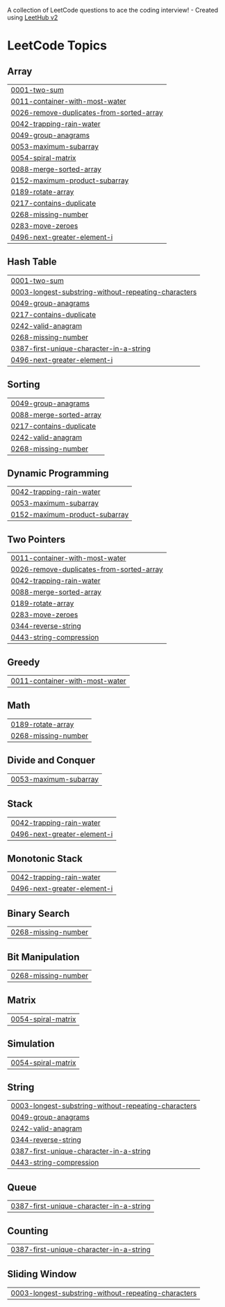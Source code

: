 A collection of LeetCode questions to ace the coding interview! - Created using [LeetHub v2](https://github.com/arunbhardwaj/LeetHub-2.0)
<!---LeetCode Topics Start-->
# LeetCode Topics
## Array
|  |
| ------- |
| [0001-two-sum](https://github.com/SanjanaGharat/Leetcode/tree/master/0001-two-sum) |
| [0011-container-with-most-water](https://github.com/SanjanaGharat/Leetcode/tree/master/0011-container-with-most-water) |
| [0026-remove-duplicates-from-sorted-array](https://github.com/SanjanaGharat/Leetcode/tree/master/0026-remove-duplicates-from-sorted-array) |
| [0042-trapping-rain-water](https://github.com/SanjanaGharat/Leetcode/tree/master/0042-trapping-rain-water) |
| [0049-group-anagrams](https://github.com/SanjanaGharat/Leetcode/tree/master/0049-group-anagrams) |
| [0053-maximum-subarray](https://github.com/SanjanaGharat/Leetcode/tree/master/0053-maximum-subarray) |
| [0054-spiral-matrix](https://github.com/SanjanaGharat/Leetcode/tree/master/0054-spiral-matrix) |
| [0088-merge-sorted-array](https://github.com/SanjanaGharat/Leetcode/tree/master/0088-merge-sorted-array) |
| [0152-maximum-product-subarray](https://github.com/SanjanaGharat/Leetcode/tree/master/0152-maximum-product-subarray) |
| [0189-rotate-array](https://github.com/SanjanaGharat/Leetcode/tree/master/0189-rotate-array) |
| [0217-contains-duplicate](https://github.com/SanjanaGharat/Leetcode/tree/master/0217-contains-duplicate) |
| [0268-missing-number](https://github.com/SanjanaGharat/Leetcode/tree/master/0268-missing-number) |
| [0283-move-zeroes](https://github.com/SanjanaGharat/Leetcode/tree/master/0283-move-zeroes) |
| [0496-next-greater-element-i](https://github.com/SanjanaGharat/Leetcode/tree/master/0496-next-greater-element-i) |
## Hash Table
|  |
| ------- |
| [0001-two-sum](https://github.com/SanjanaGharat/Leetcode/tree/master/0001-two-sum) |
| [0003-longest-substring-without-repeating-characters](https://github.com/SanjanaGharat/Leetcode/tree/master/0003-longest-substring-without-repeating-characters) |
| [0049-group-anagrams](https://github.com/SanjanaGharat/Leetcode/tree/master/0049-group-anagrams) |
| [0217-contains-duplicate](https://github.com/SanjanaGharat/Leetcode/tree/master/0217-contains-duplicate) |
| [0242-valid-anagram](https://github.com/SanjanaGharat/Leetcode/tree/master/0242-valid-anagram) |
| [0268-missing-number](https://github.com/SanjanaGharat/Leetcode/tree/master/0268-missing-number) |
| [0387-first-unique-character-in-a-string](https://github.com/SanjanaGharat/Leetcode/tree/master/0387-first-unique-character-in-a-string) |
| [0496-next-greater-element-i](https://github.com/SanjanaGharat/Leetcode/tree/master/0496-next-greater-element-i) |
## Sorting
|  |
| ------- |
| [0049-group-anagrams](https://github.com/SanjanaGharat/Leetcode/tree/master/0049-group-anagrams) |
| [0088-merge-sorted-array](https://github.com/SanjanaGharat/Leetcode/tree/master/0088-merge-sorted-array) |
| [0217-contains-duplicate](https://github.com/SanjanaGharat/Leetcode/tree/master/0217-contains-duplicate) |
| [0242-valid-anagram](https://github.com/SanjanaGharat/Leetcode/tree/master/0242-valid-anagram) |
| [0268-missing-number](https://github.com/SanjanaGharat/Leetcode/tree/master/0268-missing-number) |
## Dynamic Programming
|  |
| ------- |
| [0042-trapping-rain-water](https://github.com/SanjanaGharat/Leetcode/tree/master/0042-trapping-rain-water) |
| [0053-maximum-subarray](https://github.com/SanjanaGharat/Leetcode/tree/master/0053-maximum-subarray) |
| [0152-maximum-product-subarray](https://github.com/SanjanaGharat/Leetcode/tree/master/0152-maximum-product-subarray) |
## Two Pointers
|  |
| ------- |
| [0011-container-with-most-water](https://github.com/SanjanaGharat/Leetcode/tree/master/0011-container-with-most-water) |
| [0026-remove-duplicates-from-sorted-array](https://github.com/SanjanaGharat/Leetcode/tree/master/0026-remove-duplicates-from-sorted-array) |
| [0042-trapping-rain-water](https://github.com/SanjanaGharat/Leetcode/tree/master/0042-trapping-rain-water) |
| [0088-merge-sorted-array](https://github.com/SanjanaGharat/Leetcode/tree/master/0088-merge-sorted-array) |
| [0189-rotate-array](https://github.com/SanjanaGharat/Leetcode/tree/master/0189-rotate-array) |
| [0283-move-zeroes](https://github.com/SanjanaGharat/Leetcode/tree/master/0283-move-zeroes) |
| [0344-reverse-string](https://github.com/SanjanaGharat/Leetcode/tree/master/0344-reverse-string) |
| [0443-string-compression](https://github.com/SanjanaGharat/Leetcode/tree/master/0443-string-compression) |
## Greedy
|  |
| ------- |
| [0011-container-with-most-water](https://github.com/SanjanaGharat/Leetcode/tree/master/0011-container-with-most-water) |
## Math
|  |
| ------- |
| [0189-rotate-array](https://github.com/SanjanaGharat/Leetcode/tree/master/0189-rotate-array) |
| [0268-missing-number](https://github.com/SanjanaGharat/Leetcode/tree/master/0268-missing-number) |
## Divide and Conquer
|  |
| ------- |
| [0053-maximum-subarray](https://github.com/SanjanaGharat/Leetcode/tree/master/0053-maximum-subarray) |
## Stack
|  |
| ------- |
| [0042-trapping-rain-water](https://github.com/SanjanaGharat/Leetcode/tree/master/0042-trapping-rain-water) |
| [0496-next-greater-element-i](https://github.com/SanjanaGharat/Leetcode/tree/master/0496-next-greater-element-i) |
## Monotonic Stack
|  |
| ------- |
| [0042-trapping-rain-water](https://github.com/SanjanaGharat/Leetcode/tree/master/0042-trapping-rain-water) |
| [0496-next-greater-element-i](https://github.com/SanjanaGharat/Leetcode/tree/master/0496-next-greater-element-i) |
## Binary Search
|  |
| ------- |
| [0268-missing-number](https://github.com/SanjanaGharat/Leetcode/tree/master/0268-missing-number) |
## Bit Manipulation
|  |
| ------- |
| [0268-missing-number](https://github.com/SanjanaGharat/Leetcode/tree/master/0268-missing-number) |
## Matrix
|  |
| ------- |
| [0054-spiral-matrix](https://github.com/SanjanaGharat/Leetcode/tree/master/0054-spiral-matrix) |
## Simulation
|  |
| ------- |
| [0054-spiral-matrix](https://github.com/SanjanaGharat/Leetcode/tree/master/0054-spiral-matrix) |
## String
|  |
| ------- |
| [0003-longest-substring-without-repeating-characters](https://github.com/SanjanaGharat/Leetcode/tree/master/0003-longest-substring-without-repeating-characters) |
| [0049-group-anagrams](https://github.com/SanjanaGharat/Leetcode/tree/master/0049-group-anagrams) |
| [0242-valid-anagram](https://github.com/SanjanaGharat/Leetcode/tree/master/0242-valid-anagram) |
| [0344-reverse-string](https://github.com/SanjanaGharat/Leetcode/tree/master/0344-reverse-string) |
| [0387-first-unique-character-in-a-string](https://github.com/SanjanaGharat/Leetcode/tree/master/0387-first-unique-character-in-a-string) |
| [0443-string-compression](https://github.com/SanjanaGharat/Leetcode/tree/master/0443-string-compression) |
## Queue
|  |
| ------- |
| [0387-first-unique-character-in-a-string](https://github.com/SanjanaGharat/Leetcode/tree/master/0387-first-unique-character-in-a-string) |
## Counting
|  |
| ------- |
| [0387-first-unique-character-in-a-string](https://github.com/SanjanaGharat/Leetcode/tree/master/0387-first-unique-character-in-a-string) |
## Sliding Window
|  |
| ------- |
| [0003-longest-substring-without-repeating-characters](https://github.com/SanjanaGharat/Leetcode/tree/master/0003-longest-substring-without-repeating-characters) |
<!---LeetCode Topics End-->